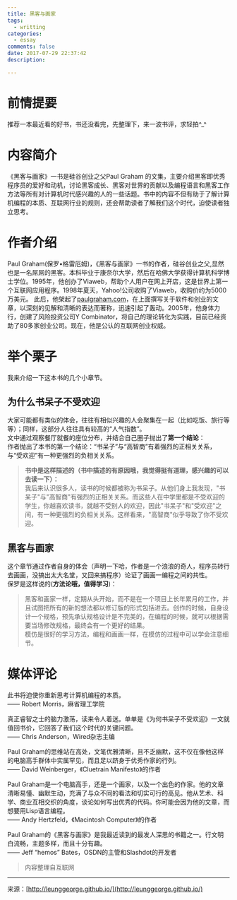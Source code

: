 ```yaml
---
title: 黑客与画家
tags:
  - writting
categories:
  - essay
comments: false
date: 2017-07-29 22:37:42
description: 

---
```

# 前情提要
推荐一本最近看的好书，书还没看完，先整理下，来一波书评，求轻拍^_^

# 内容简介
《黑客与画家》一书是硅谷创业之父Paul Graham 的文集，主要介绍黑客即优秀程序员的爱好和动机，讨论黑客成长、黑客对世界的贡献以及编程语言和黑客工作方法等所有对计算机时代感兴趣的人的一些话题。书中的内容不但有助于了解计算机编程的本质、互联网行业的规则，还会帮助读者了解我们这个时代，迫使读者独立思考。

# 作者介绍
Paul Graham(保罗•格雷厄姆)，《黑客与画家》一书的作者，硅谷创业之父,显然也是一名屌屌的黑客。本科毕业于康奈尔大学，然后在哈佛大学获得计算机科学博士学位。1995年，他创办了Viaweb，帮助个人用户在网上开店，这是世界上第一个互联网应用程序。1998年夏天，Yahoo!公司收购了Viaweb，收购价约为5000万美元。
此后，他架起了[paulgraham.com](http://paulgraham.com/index.html)，在上面撰写关于软件和创业的文章，以深刻的见解和清晰的表达而著称，迅速引起了轰动。2005年，他身体力行，创建了风险投资公司Y Combinator，将自己的理论转化为实践，目前已经资助了80多家创业公司。现在，他是公认的互联网创业权威。


# 举个栗子
我来介绍一下这本书的几个小章节。  
## 为什么书呆子不受欢迎
大家可能都有类似的体会，往往有相似兴趣的人会聚集在一起（比如吃饭、旅行等等）；同样，这部分人往往具有较高的“人气指数”。  
文中通过观察餐厅就餐的座位分布，并结合自己圈子抛出了**第一个结论**：  
作者抛出了本书的第一个结论：“书呆子”与“高智商”有着强烈的正相关关系，与“受欢迎”有一种更强烈的负相关关系。  
> **书中是这样描述的（书中描述的有原因哦，我觉得挺有道理，感兴趣的可以去读一下）：**  
> 我后来认识很多人，读书的时候都被称为书呆子。从他们身上我发现，"书呆子"与"高智商"有强烈的正相关关系。而这些人在中学里都是不受欢迎的学生，你越喜欢读书，就越不受别人的欢迎，因此"书呆子"和"受欢迎"之间，有一种更强烈的负相关关系。这样看来，"高智商"似乎导致了你不受欢迎。   

## 黑客与画家
这个章节通过作者自身的体会（声明一下哈，作者是一个浪浪的奇人，程序员转行去画画，没搞出太大名堂，又回来搞程序）论证了画画一编程之间的共性。  
保罗是这样说的(**方法论哦，值得学习**)：
> 黑客和画家一样，定期从头开始，而不是在一个项目上长年累月的工作，并且试图把所有的新的想法都以修订版的形式包括进去。创作的时候，自身设计一个规格，预先承认规格设计是不完美的，在编程的时候，就可以根据需要当场修改规格，最终会有一个更好的结果。  
> 模仿是很好的学习方法，编程和画画一样，在模仿的过程中可以学会注意细节。  


# 媒体评论
此书将迫使你重新思考计算机编程的本质。  
—— Robert Morris，麻省理工学院  

真正睿智之士的脑力激荡，读来令人着迷。单单是《为何书呆子不受欢迎》一文就值回书价，它回答了我们这个时代的关键问题。  
—— Chris Anderson，Wired杂志主编  

Paul Graham的思维站在高处，文笔优雅清晰，且不乏幽默，这不仅在像他这样的电脑高手群体中实属罕见，而且足以跻身于优秀作家的行列。  
—— David Weinberger，《Cluetrain Manifesto》的作者  

Paul Graham是一个电脑高手，还是一个画家，以及一个出色的作家。他的文章清晰易懂、幽默生动，充满了与众不同的看法和切实可行的高见。他从艺术、科学、商业互相交织的角度，谈论如何写出优秀的代码。你可能会因为他的文章，而想要用Lisp语言编程。  
—— Andy Hertzfeld，《Macintosh Computer》的作者  

Paul Graham的《黑客与画家》是我最近读到的最发人深思的书籍之一。行文明白流畅，主题多样，而且十分有趣。  
—— Jeff “hemos” Bates，OSDN的主管和Slashdot的开发者  



> 内容整理自互联网







---
<link rel="stylesheet" href="http://yandex.st/highlightjs/6.1/styles/default.min.css">
<script src="http://yandex.st/highlightjs/6.1/highlight.min.js"></script>
<script>
hljs.tabReplace = ' ';
hljs.initHighlightingOnLoad();
</script>


来源：[http://leunggeorge.github.io/](http://leunggeorge.github.io/)  
